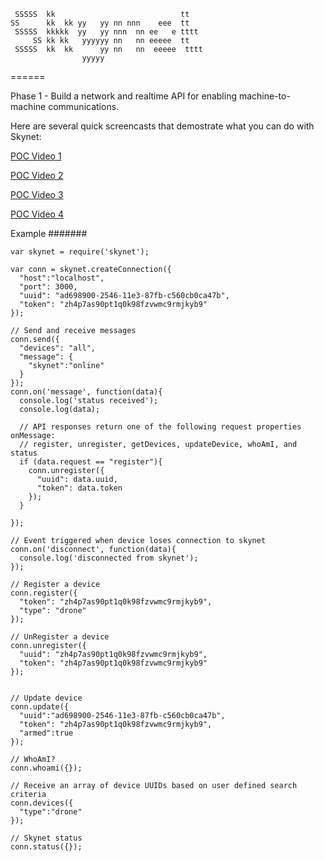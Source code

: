 ```
 SSSSS  kk                            tt    
SS      kk  kk yy   yy nn nnn    eee  tt    
 SSSSS  kkkkk  yy   yy nnn  nn ee   e tttt  
     SS kk kk   yyyyyy nn   nn eeeee  tt    
 SSSSS  kk  kk      yy nn   nn  eeeee  tttt 
                yyyyy                         
```
======

Phase 1 - Build a network and realtime API for enabling machine-to-machine communications.

Here are several quick screencasts that demostrate what you can do with Skynet:

[POC Video 1](http://www.youtube.com/watch?v=cPs1JNFyXjk)

[POC Video 2](http://www.youtube.com/watch?v=SzaTPiaDDQI)

[POC Video 3](http://www.youtube.com/watch?v=TB6RyzT10EA)

[POC Video 4](http://www.youtube.com/watch?v=0WjNG6AOcXM)


Example
#######

```
var skynet = require('skynet');

var conn = skynet.createConnection({
  "host":"localhost",
  "port": 3000,
  "uuid": "ad698900-2546-11e3-87fb-c560cb0ca47b",
  "token": "zh4p7as90pt1q0k98fzvwmc9rmjkyb9"
});

// Send and receive messages
conn.send({
  "devices": "all",
  "message": {
    "skynet":"online"
  }
});
conn.on('message', function(data){
  console.log('status received');
  console.log(data);

  // API responses return one of the following request properties onMessage: 
  // register, unregister, getDevices, updateDevice, whoAmI, and status
  if (data.request == "register"){
    conn.unregister({
      "uuid": data.uuid, 
      "token": data.token
    });
  }

});

// Event triggered when device loses connection to skynet
conn.on('disconnect', function(data){
  console.log('disconnected from skynet');
});

// Register a device
conn.register({
  "token": "zh4p7as90pt1q0k98fzvwmc9rmjkyb9", 
  "type": "drone"
});

// UnRegister a device
conn.unregister({
  "uuid": "zh4p7as90pt1q0k98fzvwmc9rmjkyb9", 
  "token": "zh4p7as90pt1q0k98fzvwmc9rmjkyb9"
});


// Update device
conn.update({
  "uuid":"ad698900-2546-11e3-87fb-c560cb0ca47b", 
  "token": "zh4p7as90pt1q0k98fzvwmc9rmjkyb9", 
  "armed":true
});

// WhoAmI?
conn.whoami({});

// Receive an array of device UUIDs based on user defined search criteria
conn.devices({
  "type":"drone"
});

// Skynet status
conn.status({});

```
